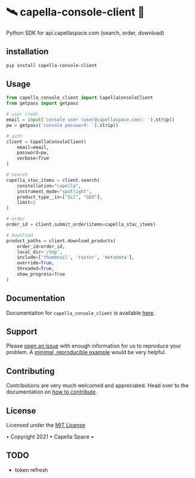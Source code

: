 # 🛰️ capella-console-client 🐐
Python SDK for api.capellaspace.com (search, order, download)


## installation

```bash
pip install capella-console-client
```

## Usage


```python
from capella_console_client import CapellaConsoleClient
from getpass import getpass

# user creds
email = input('console user (user@capellaspace.com): ').strip() 
pw = getpass('console password: ').strip()  

# auth
client = CapellaConsoleClient(
    email=email, 
    password=pw,
    verbose=True
)

# search
capella_stac_items = client.search(
    constellation="capella",
    instrument_mode="spotlight",
    product_type__in=["SLC", "GEO"],
    limit=2
)

# order
order_id = client.submit_order(items=capella_stac_items)

# download
product_paths = client.download_products(
    order_id=order_id, 
    local_dir='/tmp',
    include=['thumbnail', 'raster', 'metadata'],
    override=True,
    threaded=True,
    show_progress=True
)
```



## Documentation

Documentation for `capella_console_client` is available [here](TODO).

## Support

Please [open an issue](https://github.com/capellaspace/console-client/issues/new)
with enough information for us to reproduce your problem.
A [minimal, reproducible example](https://stackoverflow.com/help/minimal-reproducible-example)
would be very helpful.

## Contributing

Contributions are very much welcomed and appreciated. Head over to the documentation on [how to contribute](TODO).


## License
Licensed under the [MIT License](https://github.com/capellaspace/console-client/blob/master/LICENSE)

• Copyright 2021 • Capella Space •


## TODO

* token refresh